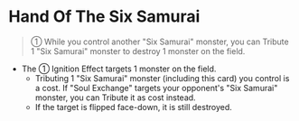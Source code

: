 # Hand Of The Six Samurai

> ① While you control another "Six Samurai" monster, you can Tribute 1 "Six Samurai" monster to destroy 1 monster on the field.

*   The ① Ignition Effect targets 1 monster on the field.
    *   Tributing 1 "Six Samurai" monster (including this card) you control is a cost. If "Soul Exchange" targets your opponent's "Six Samurai" monster, you can Tribute it as cost instead.
    *   If the target is flipped face-down, it is still destroyed.
